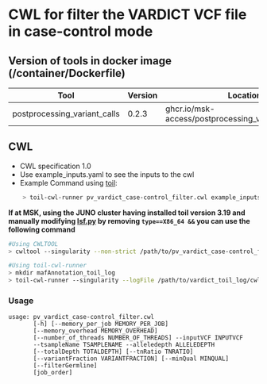 # CWL  for filter the VARDICT VCF file in case-control mode

## Version of tools in docker image (/container/Dockerfile)

| Tool                         | Version | Location                                             |
| ---------------------------- | ------- | ---------------------------------------------------- |
| postprocessing_variant_calls | 0.2.3  | ghcr.io/msk-access/postprocessing_variant_calls:0.2.3 |

## CWL

- CWL specification 1.0
- Use example_inputs.yaml to see the inputs to the cwl
- Example Command using [toil](https://toil.readthedocs.io):

```bash
    > toil-cwl-runner pv_vardict_case-control_filter.cwl example_inputs.yaml
```

**If at MSK, using the JUNO cluster having installed toil version 3.19 and manually modifying [lsf.py](https://github.com/DataBiosphere/toil/blob/releases/3.19.0/src/toil/batchSystems/lsf.py#L170) by removing `type==X86_64 &&` you can use the following command**

```bash
#Using CWLTOOL
> cwltool --singularity --non-strict /path/to/pv_vardict_case-control_filte.cwl /path/to/inputs.yaml

#Using toil-cwl-runner
> mkdir mafAnnotation_toil_log
> toil-cwl-runner --singularity --logFile /path/to/vardict_toil_log/cwltoil.log  --jobStore /path/to/maf_tag_jobStore --batchSystem lsf --workDir /path/to/maf_tag_toil_log --outdir . --writeLogs /path/to/maf_tag_toil_log --logLevel DEBUG --stats --retryCount 2 --disableCaching --maxLogFileSize 20000000000 /path/to/pv_vardict_case-control_filte.cwl /path/to/inputs.yaml > pv_filter_toil.stdout 2> pv_filter_toil.stderr &
```

### Usage

```shell
usage: pv_vardict_case-control_filter.cwl
       [-h] [--memory_per_job MEMORY_PER_JOB]
       [--memory_overhead MEMORY_OVERHEAD]
       [--number_of_threads NUMBER_OF_THREADS] --inputVCF INPUTVCF
       --tsampleName TSAMPLENAME --alleledepth ALLELEDEPTH
       [--totalDepth TOTALDEPTH] [--tnRatio TNRATIO]
       [--variantFraction VARIANTFRACTION] [--minQual MINQUAL]
       [--filterGermline]
       [job_order]
```
